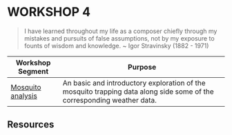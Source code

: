 # WORKSHOP 4

> I have learned throughout my life as a composer chiefly through my mistakes and pursuits of false assumptions, not by my exposure to founts of wisdom and knowledge. ~ Igor Stravinsky (1882 - 1971)

| Workshop Segment | Purpose |
|------------------|---------|
| [Mosquito analysis](ws04a_intro.ipynb) | An basic and introductory exploration of the mosquito trapping data along side some of the corresponding weather data. |

## Resources


